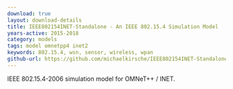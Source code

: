 ```yaml
---
download: true
layout: download-details
title: IEEE802154INET-Standalone - An IEEE 802.15.4 Simulation Model
years-active: 2015-2018
category: models
tags: model omnetpp4 inet2
keywords: 802.15.4, wsn, sensor, wireless, wpan
github-url: https://github.com/michaelkirsche/IEEE802154INET-Standalone
---
```


IEEE 802.15.4-2006 simulation model for OMNeT++ / INET.
